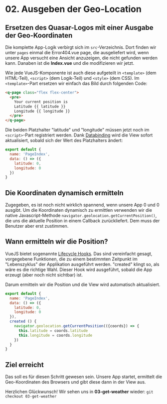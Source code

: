 # 02. Ausgeben der Geo-Location

## Ersetzen des Quasar-Logos mit einer Ausgabe der Geo-Koordinaten

Die komplette App-Logik verbirgt sich im `src`-Verzeichnis. Dort finden wir unter `pages` einmal die Error404.vue page, die ausgeliefert wird, wenn unsere App versucht eine Ansicht anzuzeigen, die nicht gefunden werden kann. Danaben ist die **Index.vue** und die modifizieren wir jetzt.

Wie jede VueJS-Komponente ist auch diese aufgeteilt in `<template>` (dem HTML-Teil), `<script>` (dem Logik-Teil) und `<style>` (dem CSS).
Im `<template>`-Part ersetzen wir einfach das Bild durch folgenden Code:

``` html
<q-page class="flex flex-center">
  <pre>
    Your current position is
    Latitude {{ latitude }}
    Longitude {{ longitude }}
  </pre>
</q-page>
```

Die beiden Platzhalter "latitude" und "longitude" müssen jetzt noch im `<script>`-Part registriert werden. Dank [Databinding](https://v1.vuejs.org/guide/syntax.html) wird die View sofort aktualisiert, sobald sich der Wert des Platzhalters ändert:

``` javascript
export default {
  name: 'PageIndex',
  data: () => ({
    latitude: 0,
    longitude: 0
  })
}
```

## Die Koordinaten dynamisch ermitteln

Zugegeben, es ist noch nicht wirklich spannend, wenn unsere App 0 und 0 ausgibt. Um die Koordinaten dynamisch zu ermittlen verwenden wir die native Javascript-Methode `navigator.geolocation.getCurrentPosition()`, die uns die aktuelle Position in einem Callback zurückliefert. Dem muss der Benutzer aber erst zustimmen.

## Wann ermitteln wir die Position?

VueJS bietet sogenannte [Lifecycle Hooks](https://alligator.io/vuejs/component-lifecycle/). Das sind vereinfacht gesagt, vorgegebene Funktionen, die zu einem bestimmten Zeitpunkt im "Lebenszyklus" der Applikation ausgeführt werden.  "created" klingt so, als wäre es die richtige Wahl. Dieser Hook wird ausgeführt, sobald die App erzeugt (aber noch nicht sichtbar) ist.

Darum ermitteln wir die Position und die View wird automatisch aktualisiert.

``` javascript
export default {
  name: 'PageIndex',
  data: () => ({
    latitude: 0,
    longitude: 0
  }),
  created () {
    navigator.geolocation.getCurrentPosition(({coords}) => {
      this.latitude = coords.latitude
      this.longitude = coords.longitude
    })
  }
}
```

## Ziel erreicht

Das soll es für diesen Schritt gewesen sein. Unsere App startet, ermittelt die Geo-Koordinaten des Browsers und gibt diese dann in der View aus.

Herzlichen Glückwunsch! Wir sehen uns in **03-get-weather** wieder: `git checkout 03-get-weather`
